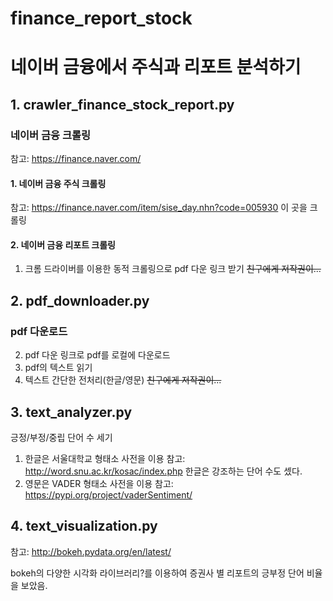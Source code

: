 # finance_report_stock
# 네이버 금융에서 주식과 리포트 분석하기

## 1. crawler_finance_stock_report.py
### 네이버 금융 크롤링
참고: https://finance.naver.com/
#### 1. 네이버 금융 주식 크롤링
참고: https://finance.naver.com/item/sise_day.nhn?code=005930
이 곳을 크롤링
#### 2. 네이버 금융 리포트 크롤링
1. 크롬 드라이버를 이용한 동적 크롤링으로 pdf 다운 링크 받기
~~친구에게 저작권이...~~
## 2. pdf_downloader.py
### pdf 다운로드
2. pdf 다운 링크로 pdf를 로컬에 다운로드
3. pdf의 텍스트 읽기
4. 텍스트 간단한 전처리(한글/영문)
~~친구에게 저작권이...~~
## 3. text_analyzer.py
긍정/부정/중립 단어 수 세기
1. 한글은 서울대학교 형태소 사전을 이용
참고: http://word.snu.ac.kr/kosac/index.php
한글은 강조하는 단어 수도 셌다.
2. 영문은 VADER 형태소 사전을 이용
참고: https://pypi.org/project/vaderSentiment/

## 4. text_visualization.py
참고: http://bokeh.pydata.org/en/latest/

bokeh의 다양한 시각화 라이브러리?를 이용하여
증권사 별 리포트의 긍부정 단어 비율을 보았음.

